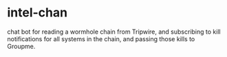 # intel-chan
chat bot for reading a wormhole chain from Tripwire, and subscribing to kill notifications for all systems in the chain, and passing those kills to Groupme.
